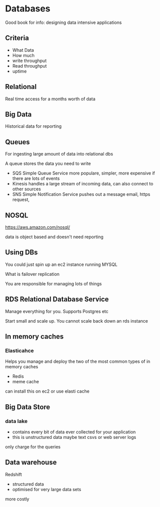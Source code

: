 # Databases

Good book for info:
designing data intensive applications

## Criteria

- What Data
- How much
- write throughput
- Read throughput
- uptime

## Relational

Real time access for a months worth of data

## Big Data

Historical data for reporting


## Queues

For ingesting large amount of data into relational dbs

A queue stores the data you need to write

- SQS Simple Queue Service more populare, simpler, more expensive if there are lots of events
- Kinesis handles a large stream of incoming data, can also connect to other sources
- SNS Simple Notification Service pushes out a message email, https request,

## NOSQL

https://aws.amazon.com/nosql/   

data is object based and doesn't need reporting

## Using DBs

You could just spin up an ec2 instance running MYSQL

What is failover replication

You are responsible for managing lots of things

## RDS Relational Database Service

Manage everything for you. Supports Postgres etc

Start small and scale up. You cannot scale back down an rds instance

## In memory caches

### Elasticahce

Helps you manage and deploy the two of the most common types of in memory caches

- Redis
- meme cache

can install this on ec2 or use elasti cache


## Big Data Store


### data lake

- contains every bit of data ever collected for your application
- this is unstructured data maybe text csvs or web server logs

only charge for the queries

## Data warehouse

Redshift

- structured data
- optimised for very large data sets

more costly

